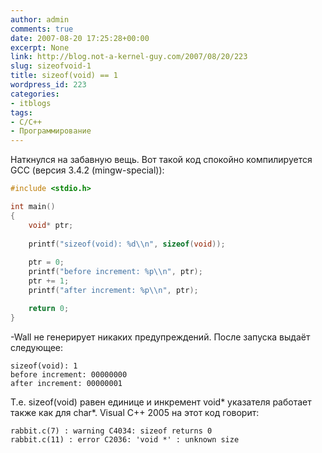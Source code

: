 ```yaml
---
author: admin
comments: true
date: 2007-08-20 17:25:28+00:00
excerpt: None
link: http://blog.not-a-kernel-guy.com/2007/08/20/223
slug: sizeofvoid-1
title: sizeof(void) == 1
wordpress_id: 223
categories:
- itblogs
tags:
- C/C++
- Программирование
---
```


Наткнулся на забавную вещь. Вот такой код спокойно компилируется GCC (версия 3.4.2 (mingw-special)):



```cpp
#include <stdio.h>

int main()
{
    void* ptr;
    
    printf("sizeof(void): %d\\n", sizeof(void));
    
    ptr = 0;
    printf("before increment: %p\\n", ptr);
    ptr += 1;
    printf("after increment: %p\\n", ptr);

    return 0;
}
```



-Wall не генерирует никаких предупреждений. После запуска выдаёт следующее:



```no-highlight
sizeof(void): 1
before increment: 00000000
after increment: 00000001
```



Т.е. sizeof(void) равен единице и инкремент void* указателя работает также как для char*. Visual C++ 2005 на этот код говорит:



```no-highlight
rabbit.c(7) : warning C4034: sizeof returns 0
rabbit.c(11) : error C2036: 'void *' : unknown size
```





